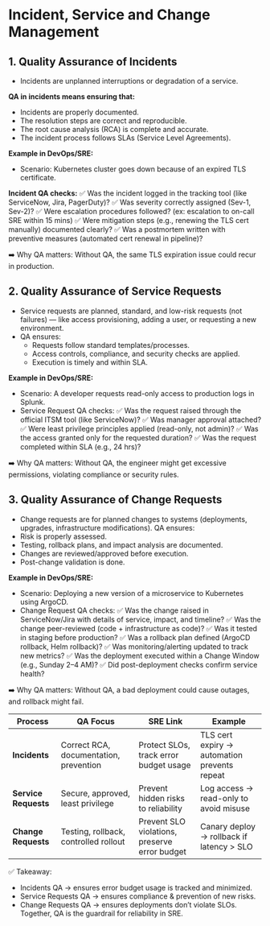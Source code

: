 # Incident, Service and Change Management

## 1. Quality Assurance of Incidents
- Incidents are unplanned interruptions or degradation of a service. 

**QA in incidents means ensuring that:**
- Incidents are properly documented.
- The resolution steps are correct and reproducible.
- The root cause analysis (RCA) is complete and accurate.
- The incident process follows SLAs (Service Level Agreements).

**Example in DevOps/SRE:**
- Scenario: Kubernetes cluster goes down because of an expired TLS certificate.

**Incident QA checks:**
✅ Was the incident logged in the tracking tool (like ServiceNow, Jira, PagerDuty)?
✅ Was severity correctly assigned (Sev-1, Sev-2)?
✅ Were escalation procedures followed? (ex: escalation to on-call SRE within 15 mins)
✅ Were mitigation steps (e.g., renewing the TLS cert manually) documented clearly?
✅ Was a postmortem written with preventive measures (automated cert renewal in pipeline)?

➡️ Why QA matters: Without QA, the same TLS expiration issue could recur in production.

## 2. Quality Assurance of Service Requests

- Service requests are planned, standard, and low-risk requests (not failures) — like access provisioning, adding a user, or requesting a new environment. 
- QA ensures:
  - Requests follow standard templates/processes.
  - Access controls, compliance, and security checks are applied.
  - Execution is timely and within SLA.

**Example in DevOps/SRE:**
- Scenario: A developer requests read-only access to production logs in Splunk.
- Service Request QA checks:
  ✅ Was the request raised through the official ITSM tool (like ServiceNow)?
  ✅ Was manager approval attached?
  ✅ Were least privilege principles applied (read-only, not admin)?
  ✅ Was the access granted only for the requested duration?
  ✅ Was the request completed within SLA (e.g., 24 hrs)?

➡️ Why QA matters: Without QA, the engineer might get excessive permissions, violating compliance or security rules.

## 3. Quality Assurance of Change Requests
- Change requests are for planned changes to systems (deployments, upgrades, infrastructure modifications). QA ensures:
- Risk is properly assessed.
- Testing, rollback plans, and impact analysis are documented.
- Changes are reviewed/approved before execution.
- Post-change validation is done.

**Example in DevOps/SRE:**
- Scenario: Deploying a new version of a microservice to Kubernetes using ArgoCD.
- Change Request QA checks:
  ✅ Was the change raised in ServiceNow/Jira with details of service, impact, and timeline?
  ✅ Was the change peer-reviewed (code + infrastructure as code)?
  ✅ Was it tested in staging before production?
  ✅ Was a rollback plan defined (ArgoCD rollback, Helm rollback)?
  ✅ Was monitoring/alerting updated to track new metrics?
  ✅ Was the deployment executed within a Change Window (e.g., Sunday 2–4 AM)?
  ✅ Did post-deployment checks confirm service health?

➡️ Why QA matters: Without QA, a bad deployment could cause outages, and rollback might fail.

| Process              | QA Focus                               | SRE Link                                      | Example                                      |
| -------------------- | -------------------------------------- | --------------------------------------------- | -------------------------------------------- |
| **Incidents**        | Correct RCA, documentation, prevention | Protect SLOs, track error budget usage        | TLS cert expiry → automation prevents repeat |
| **Service Requests** | Secure, approved, least privilege      | Prevent hidden risks to reliability           | Log access → read-only to avoid misuse       |
| **Change Requests**  | Testing, rollback, controlled rollout  | Prevent SLO violations, preserve error budget | Canary deploy → rollback if latency > SLO    |

✅ Takeaway:
- Incidents QA → ensures error budget usage is tracked and minimized.
- Service Requests QA → ensures compliance & prevention of new risks.
- Change Requests QA → ensures deployments don’t violate SLOs.
Together, QA is the guardrail for reliability in SRE.
